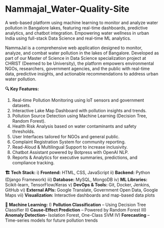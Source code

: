# Nammajal_Water-Quality-Site
A web-based platform using machine learning to monitor and analyze water pollution in Bangalore lakes, featuring real-time dashboards, predictive analytics, and chatbot integration. Empowering water wellness in urban India using full-stack Data Science and real-time ML analytics.

NammaJal is a comprehensive web application designed to monitor, analyze, and combat water pollution in the lakes of Bangalore. Developed as part of our Master of Science in Data Science specialization project at CHRIST (Deemed to be University), the platform empowers environmental NGOs, researchers, government agencies, and the public with real-time data, predictive insights, and actionable recommendations to address urban water pollution.

**🔍 Key Features:**

1) Real-time Pollution Monitoring using IoT sensors and government datasets.
2) Interactive Lake Map Dashboard with pollution insights and trends.
3) Pollution Source Detection using Machine Learning (Decision Tree, Random Forest).
4) Health Risk Analysis based on water contaminants and safety thresholds.
5) User Interfaces tailored for NGOs and general public.
6) Complaint Registration System for community reporting.
7) Read-Aloud & Multilingual Support to increase inclusivity.
8) Chatbot Assistant powered by Botpress with OpenAI NLP.
9) Reports & Analytics for executive summaries, predictions, and compliance tracking.

**🏗️ Tech Stack:**
i) **Frontend:** HTML, CSS, JavaScript
ii) **Backend:** Python (Django Framework)
iii) **Database:** MySQL, MongoDB
iv) **ML Libraries:** Scikit-learn, TensorFlow/Keras
v) **DevOps & Tools:** Git, Docker, Jenkins, GitHub
vi) **External APIs:** Google Translate, Government Open Data, Google Maps
vii) **Visualization:** Interactive dashboards and map-based data plots

**🧠 Machine Learning:**
I) **Pollution Classification** – Using Decision Tree Classifier
II) **Cause-Effect Prediction** – Powered by Random Forest
III) **Anomaly Detection**– Isolation Forest, One-Class SVM
IV) **Forecasting** – Time-series models for future pollution trends
